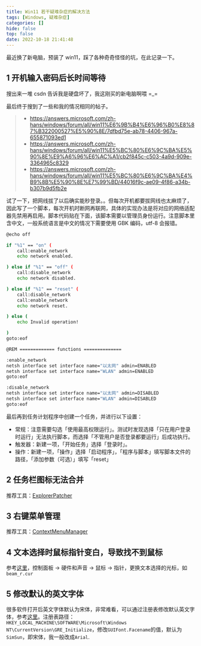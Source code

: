 ```yaml
---
title: Win11 若干疑难杂症的解决方法
tags: [Windows, 疑难杂症]
categories: []
hide: false
top: false
date: 2022-10-18 21:41:48
---
```


最近换了新电脑，预装了 win11，踩了各种奇奇怪怪的坑，在此记录一下。

## 1 开机输入密码后长时间等待

搜出来一堆 csdn 告诉我是硬盘坏了，我这刚买的新电脑啊喂 =_=

最后终于搜到了一些和我的情况相同的帖子。

> - https://answers.microsoft.com/zh-hans/windows/forum/all/win11%E6%9B%B4%E6%96%B0%E8%87%B322000527%E5%90%8E/7dfbd75e-ab78-4406-967a-655871093ed1
> - https://answers.microsoft.com/zh-hans/windows/forum/all/win11%E5%BC%80%E6%9C%BA%E5%90%8E%E9%A6%96%E6%AC%A1/cb2f845c-c503-4a9d-909e-3364965c8329
> - https://answers.microsoft.com/zh-hans/windows/forum/all/win11%E5%BC%80%E6%9C%BA%E4%B9%8B%E5%90%8E%E7%99%BD/44016f9c-ae09-4f86-a34b-b307b9d5fb2e

试了一下，把网线拔了以后确实能秒登录。。但每次开机都要拔网线也太麻烦了，因此写了一个脚本，每次开机时断网再联网，具体的实现办法是将对应的网络适配器先禁用再启用。脚本代码贴在下面，该脚本需要以管理员身份运行。注意脚本里含中文，一般系统语言是中文的情况下需要使用 GBK 编码，utf-8 会报错。

```bash
@echo off

if "%1" == "on" (
    call:enable_network
    echo network enabled.

) else if "%1" == "off" (
    call:disable_network
    echo network disabled.

) else if "%1" == "reset" (
    call:disable_network
    call:enable_network
    echo network reset.

) else (
    echo Invalid operation!

)
goto:eof

@REM ============= functions ==============

:enable_network
netsh interface set interface name="以太网" admin=ENABLED
netsh interface set interface name="WLAN" admin=ENABLED
goto:eof

:disable_network
netsh interface set interface name="以太网" admin=DISABLED
netsh interface set interface name="WLAN" admin=DISABLED
goto:eof

```

最后再到任务计划程序中创建一个任务，并进行以下设置：

- 常规：注意需要勾选「使用最高权限运行」。测试时发现选择「只在用户登录时运行」无法执行脚本，而选择「不管用户是否登录都要运行」后成功执行。
- 触发器：新建一项，「开始任务」选择「登录时」。
- 操作：新建一项，「操作」选择「启动程序」，「程序与脚本」填写脚本文件的路径，「添加参数（可选）」填写「reset」

<!--More-->

## 2 任务栏图标无法合并

推荐工具：[ExplorerPatcher](https://github.com/valinet/ExplorerPatcher)

## 3 右键菜单管理

推荐工具：[ContextMenuManager](https://github.com/BluePointLilac/ContextMenuManager)

## 4 文本选择时鼠标指针变白，导致找不到鼠标

参考[这里](https://blog.csdn.net/Loery1314/article/details/126915427)，控制面板 -> 硬件和声音 -> 鼠标 -> 指针，更换文本选择的光标，如`beam_r.cur`

## 5 修改默认的英文字体

很多软件打开后英文字体默认为宋体，非常难看，可以通过注册表修改默认英文字体，参考[这里](https://jingyan.baidu.com/article/03b2f78c13b0c85ea237ae8d.html)。注册表路径：`HKEY_LOCAL_MACHINE\SOFTWARE\Microsoft\Windows NT\CurrentVersion\GRE_Initialize`，修改`GUIFont.Facename`的值，默认为`SimSun`，即宋体，我一般改成`Arial`.

